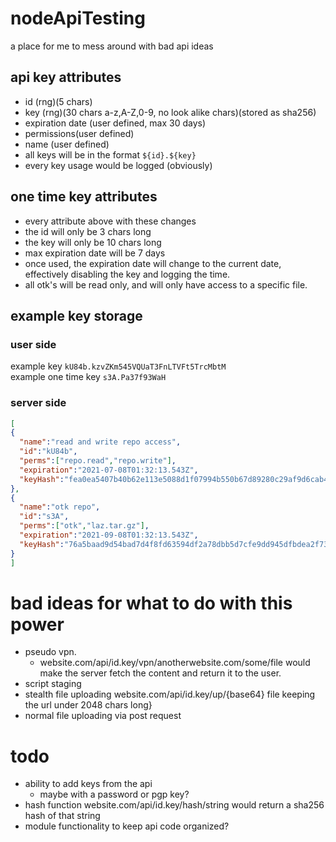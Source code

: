 # nodeApiTesting
a place for me to mess around with bad api ideas
## api key attributes
* id (rng)(5 chars)
* key (rng)(30 chars a-z,A-Z,0-9, no look alike chars)(stored as sha256)
* expiration date (user defined, max 30 days)
* permissions(user defined)
* name (user defined)
* all keys will be in the format ```${id}.${key}```
* every key usage would be logged (obviously)
## one time key attributes
* every attribute above with these changes
* the id will only be 3 chars long 
* the key will only be 10 chars long
* max expiration date will be 7 days
* once used, the expiration date will change to the current date, effectively disabling the key and logging the time.
* all otk's will be read only, and will only have access to a specific file.
## example key storage
### user side
example key ```kU84b.kzvZKm545VQUaT3FnLTVFt5TrcMbtM```<br>
example one time key ```s3A.Pa37f93WaH```
### server side
```json
[
{
  "name":"read and write repo access",
  "id":"kU84b",
  "perms":["repo.read","repo.write"],
  "expiration":"2021-07-08T01:32:13.543Z",
  "keyHash":"fea0ea5407b40b62e113e5088d1f07994b550b67d89280c29af9d6cab4a52a0c"
},
{
  "name":"otk repo",
  "id":"s3A",
  "perms":["otk","laz.tar.gz"],
  "expiration":"2021-09-08T01:32:13.543Z",
  "keyHash":"76a5baad9d54bad7d4f8fd63594df2a78dbb5d7cfe9dd945dfbdea2f73b9c1f2"
}
]
```

# bad ideas for what to do with this power
* pseudo vpn.
  * website.com/api/id.key/vpn/anotherwebsite.com/some/file would make the server fetch the content and return it to the user.
* script staging
* stealth file uploading website.com/api/id.key/up/{base64} file keeping the url under 2048 chars long}
* normal file uploading via post request

# todo
* ability to add keys from the api
  * maybe with a password or pgp key?
* hash function website.com/api/id.key/hash/string would return a sha256 hash of that string
* module functionality to keep api code organized?
